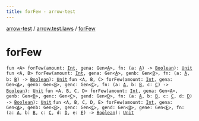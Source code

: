 ```yaml
---
title: forFew - arrow-test
---
```


[arrow-test](../index.html) / [arrow.test.laws](index.html) / [forFew](./for-few.html)

# forFew

`fun <A> forFew(amount: `[`Int`](https://kotlinlang.org/api/latest/jvm/stdlib/kotlin/-int/index.html)`, gena: Gen<`[`A`](for-few.html#A)`>, fn: (a: `[`A`](for-few.html#A)`) -> `[`Boolean`](https://kotlinlang.org/api/latest/jvm/stdlib/kotlin/-boolean/index.html)`): `[`Unit`](https://kotlinlang.org/api/latest/jvm/stdlib/kotlin/-unit/index.html)
`fun <A, B> forFew(amount: `[`Int`](https://kotlinlang.org/api/latest/jvm/stdlib/kotlin/-int/index.html)`, gena: Gen<`[`A`](for-few.html#A)`>, genb: Gen<`[`B`](for-few.html#B)`>, fn: (a: `[`A`](for-few.html#A)`, b: `[`B`](for-few.html#B)`) -> `[`Boolean`](https://kotlinlang.org/api/latest/jvm/stdlib/kotlin/-boolean/index.html)`): `[`Unit`](https://kotlinlang.org/api/latest/jvm/stdlib/kotlin/-unit/index.html)
`fun <A, B, C> forFew(amount: `[`Int`](https://kotlinlang.org/api/latest/jvm/stdlib/kotlin/-int/index.html)`, gena: Gen<`[`A`](for-few.html#A)`>, genb: Gen<`[`B`](for-few.html#B)`>, genc: Gen<`[`C`](for-few.html#C)`>, fn: (a: `[`A`](for-few.html#A)`, b: `[`B`](for-few.html#B)`, c: `[`C`](for-few.html#C)`) -> `[`Boolean`](https://kotlinlang.org/api/latest/jvm/stdlib/kotlin/-boolean/index.html)`): `[`Unit`](https://kotlinlang.org/api/latest/jvm/stdlib/kotlin/-unit/index.html)
`fun <A, B, C, D> forFew(amount: `[`Int`](https://kotlinlang.org/api/latest/jvm/stdlib/kotlin/-int/index.html)`, gena: Gen<`[`A`](for-few.html#A)`>, genb: Gen<`[`B`](for-few.html#B)`>, genc: Gen<`[`C`](for-few.html#C)`>, gend: Gen<`[`D`](for-few.html#D)`>, fn: (a: `[`A`](for-few.html#A)`, b: `[`B`](for-few.html#B)`, c: `[`C`](for-few.html#C)`, d: `[`D`](for-few.html#D)`) -> `[`Boolean`](https://kotlinlang.org/api/latest/jvm/stdlib/kotlin/-boolean/index.html)`): `[`Unit`](https://kotlinlang.org/api/latest/jvm/stdlib/kotlin/-unit/index.html)
`fun <A, B, C, D, E> forFew(amount: `[`Int`](https://kotlinlang.org/api/latest/jvm/stdlib/kotlin/-int/index.html)`, gena: Gen<`[`A`](for-few.html#A)`>, genb: Gen<`[`B`](for-few.html#B)`>, genc: Gen<`[`C`](for-few.html#C)`>, gend: Gen<`[`D`](for-few.html#D)`>, gene: Gen<`[`E`](for-few.html#E)`>, fn: (a: `[`A`](for-few.html#A)`, b: `[`B`](for-few.html#B)`, c: `[`C`](for-few.html#C)`, d: `[`D`](for-few.html#D)`, e: `[`E`](for-few.html#E)`) -> `[`Boolean`](https://kotlinlang.org/api/latest/jvm/stdlib/kotlin/-boolean/index.html)`): `[`Unit`](https://kotlinlang.org/api/latest/jvm/stdlib/kotlin/-unit/index.html)